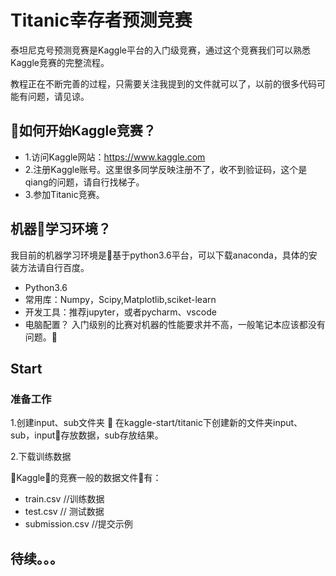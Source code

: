 # Titanic幸存者预测竞赛

泰坦尼克号预测竞赛是Kaggle平台的入门级竞赛，通过这个竞赛我们可以熟悉Kaggle竞赛的完整流程。

教程正在不断完善的过程，只需要关注我提到的文件就可以了，以前的很多代码可能有问题，请见谅。

## 如何开始Kaggle竞赛？

- 1.访问Kaggle网站：https://www.kaggle.com
- 2.注册Kaggle账号。这里很多同学反映注册不了，收不到验证码，这个是qiang的问题，请自行找梯子。
- 3.参加Titanic竞赛。

## 机器学习环境？

我目前的机器学习环境是基于python3.6平台，可以下载anaconda，具体的安装方法请自行百度。

- Python3.6
- 常用库：Numpy，Scipy,Matplotlib,sciket-learn
- 开发工具：推荐jupyter，或者pycharm、vscode
- 电脑配置？ 入门级别的比赛对机器的性能要求并不高，一般笔记本应该都没有问题。

## Start

### 准备工作

1.创建input、sub文件夹

在kaggle-start/titanic下创建新的文件夹input、sub，input存放数据，sub存放结果。

2.下载训练数据

Kaggle的竞赛一般的数据文件有：

- train.csv      //训练数据
- test.csv       // 测试数据
- submission.csv //提交示例


## 待续。。。


